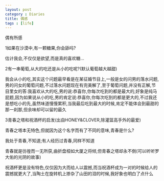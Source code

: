 ```yaml
---
layout: post
category : Diaries
title: 偶感
tags : [life]
---
```



偶有所感

1如果在沙漠中,有一颗糖果,你会舔吗? 

估计我会,不仅仅是欲望,而是真的喜欢糖...

2有一串葡萄,从大的吃还是从小的吃呢?(默认葡萄越大越甜)

我会从小的吃,其实这个问题最早看是在某征婚节目上,一般是女的问男的落水问题,男的问女的葡萄问题,不过落水问题现在有完美解了,至于葡萄问题,并没有正解,节目里女的答:我喜欢从大的吃,男的说:恭喜你,你每次吃到的都是最大的,好象是纯马屁题,因为如果说从小的吃,男的肯定说:恭喜你,你每次吃到的都是更大的,不过我还是想吃小的先,虽然味道慢慢累积,当我最后吃到最大的时候,肯定不能体会到最甜的那一刹那,但余味却可以留的最久

3青春之塔和祝酒杯的启发(出自HONEY&CLOVER,除灌篮高手外的最爱)

青春之塔本无特色,但就因为这个名字而有了不同的意味,青春是什么?

我处于青春,不知道;有人经历过青春,同样不知道

青春就是彷徨而一无所获,曲折盘桓如大厦之将倾,但青春之塔却永不倒(可以听听罗大佑的光阴的故事)

祝酒杯更是没有特色,仅仅因为大而给人以震撼,而当祝酒杯成为一对的时候给人的震撼就更大了,当陶土在旋转机上掺杂了山田的泪的时候,我好象也明白了点什么